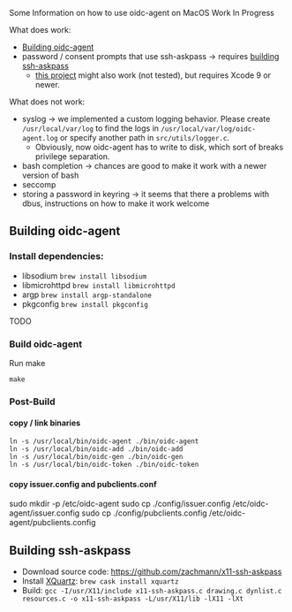 Some Information on how to use oidc-agent on MacOS
Work In Progress

What does work:
- [Building oidc-agent](#building-oidc-agent)
- password / consent prompts that use ssh-askpass -> requires [building
  ssh-askpass](#building-ssh-askpass)
  - [this project](https://github.com/lukas-zronek/ssh-askpass-mac) might also
    work (not tested), but requires Xcode 9 or newer.

What does not work:
- syslog -> we implemented a custom logging behavior. Please create
  ```/usr/local/var/log``` to find the logs in
  ```/usr/local/var/log/oidc-agent.log``` or specify another path in
  ```src/utils/logger.c```.
  - Obviously, now oidc-agent has to write to disk, which sort of breaks
    privilege separation.
- bash completion -> chances are good to make it work with a newer version of bash
- seccomp
- storing a password in keyring -> it seems that there a problems with
  dbus, instructions on how to make it work welcome


## Building oidc-agent
### Install dependencies:
- libsodium ```brew install libsodium```
- libmicrohttpd ```brew install libmicrohttpd```
- argp ```brew install argp-standalone```
- pkgconfig ```brew install pkgconfig```
<!-- - libsecret-1 ```brew install libsecret-1``` -->
<!--   - you might have to add ```/usr/local/opt/libffi/lib/pkgconfig``` to ```$PKG_CONFIG_PATH``` -->
TODO

### Build oidc-agent
Run make
```
make
```
### Post-Build
#### copy / link binaries
```
ln -s /usr/local/bin/oidc-agent ./bin/oidc-agent
ln -s /usr/local/bin/oidc-add ./bin/oidc-add
ln -s /usr/local/bin/oidc-gen ./bin/oidc-gen
ln -s /usr/local/bin/oidc-token ./bin/oidc-token
```

#### copy issuer.config and pubclients.conf
sudo mkdir -p /etc/oidc-agent
sudo cp ./config/issuer.config /etc/oidc-agent/issuer.config
sudo cp ./config/pubclients.config /etc/oidc-agent/pubclients.config

## Building ssh-askpass
- Download source code: https://github.com/zachmann/x11-ssh-askpass
- Install [XQuartz](https://www.xquartz.org/): ```brew cask install xquartz```
- Build: ```gcc -I/usr/X11/include x11-ssh-askpass.c drawing.c dynlist.c resources.c -o x11-ssh-askpass -L/usr/X11/lib -lX11 -lXt```
